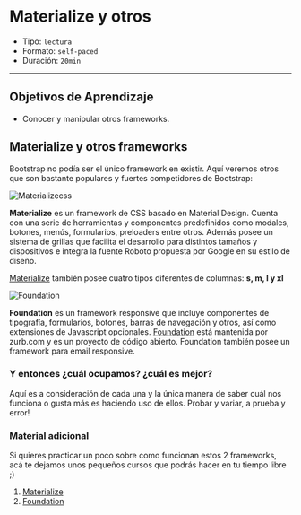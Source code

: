 # Materialize y otros

- Tipo: `lectura`
- Formato: `self-paced`
- Duración: `20min`

***

## Objetivos de Aprendizaje

- Conocer y manipular otros frameworks.

## Materialize y otros frameworks

Bootstrap no podía ser el único framework en existir. Aquí veremos otros que
son bastante populares y fuertes competidores de Bootstrap:

![Materializecss](https://i.pinimg.com/originals/11/32/de/1132de743af11b94448b08e4e69e7bdf.jpg)

**Materialize** es un framework de CSS basado en Material Design. Cuenta con
una serie de herramientas y componentes predefinidos como modales, botones,
menús, formularios, preloaders entre otros. Además posee un sistema de grillas
que facilita el desarrollo para distintos tamaños y dispositivos e integra la
fuente Roboto propuesta por Google en su estilo de diseño.

[Materialize](http://materializecss.com) también posee cuatro tipos diferentes
de columnas: **s, m, l y xl**  

![Foundation](https://i3.ytimg.com/vi/lFrpnk0Oo_8/maxresdefault.jpg)

**Foundation** es un framework responsive que incluye componentes de
tipografía, formularios, botones, barras de navegación y otros, así como
extensiones de Javascript opcionales. [Foundation](https://foundation.zurb.com)
está mantenida por zurb.com y es un proyecto de código abierto.
Foundation también posee un framework para email responsive.

### Y entonces ¿cuál ocupamos? ¿cuál es mejor?

Aquí es a consideración de cada una y la única manera de saber cuál nos
funciona o gusta más es haciendo uso de ellos. Probar y variar, a prueba y
error!

### Material adicional
Si quieres practicar un poco sobre como funcionan estos 2 frameworks, acá te dejamos unos pequeños cursos que podrás hacer en tu tiempo libre ;)

1. [Materialize](https://codigofacilito.com/cursos/materialize)
2. [Foundation](https://www.youtube.com/watch?v=SYf8O1vdqWk&list=PLPiMTe_552ODTFnYc2jD3SqwRAvq2GTPw)
